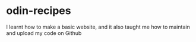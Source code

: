# odin-recipes
I learnt how to make a basic website, and it also taught me how to maintain and upload my code on Github